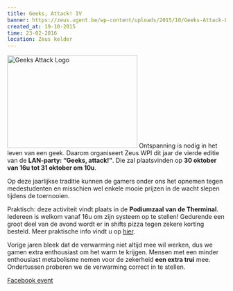 ```yaml
---
title: Geeks, Attack! IV
banner: https://zeus.ugent.be/wp-content/uploads/2015/10/Geeks-Attack-Logo-300x214.jpg
created_at: 19-10-2015
time: 23-02-2016
location: Zeus kelder
---
```


<a href="https://zeus.ugent.be/wp-content/uploads/2015/10/Geeks-Attack-Logo.jpg"><img src="https://zeus.ugent.be/wp-content/uploads/2015/10/Geeks-Attack-Logo-300x214.jpg" alt="Geeks Attack Logo" width="300" height="214" class="alignright size-medium wp-image-2353" /></a>
Ontspanning is nodig in het leven van een geek. Daarom organiseert Zeus WPI dit jaar de vierde editie van de <strong>LAN-party: “Geeks, attack!”</strong>. Die zal plaatsvinden op <strong>30 oktober van 16u tot 31 oktober om 10u</strong>.

Op deze jaarlijkse traditie kunnen de gamers onder ons het opnemen tegen medestudenten en misschien wel enkele mooie prijzen in de wacht slepen tijdens de toernooien.

Praktisch: deze activiteit vindt plaats in de <strong>Podiumzaal van de Therminal</strong>. Iedereen is welkom vanaf 16u om zijn systeem op te stellen! Gedurende een groot deel van de avond wordt er in shifts pizza tegen zekere korting besteld. Meer praktische info vindt u op <a href="https://zeus.ugent.be/lan/lan-praktisch/" target="_blank">hier</a>.

Vorige jaren bleek dat de verwarming niet altijd mee wil werken, dus we gamen extra enthousiast om het warm te krijgen. Mensen met een minder enthousiast metabolisme nemen voor de zekerheid <strong>een extra trui</strong> mee. Ondertussen proberen we de verwarming correct in te stellen.

<a href="https://www.facebook.com/events/578035919000962/">Facebook event</a>
